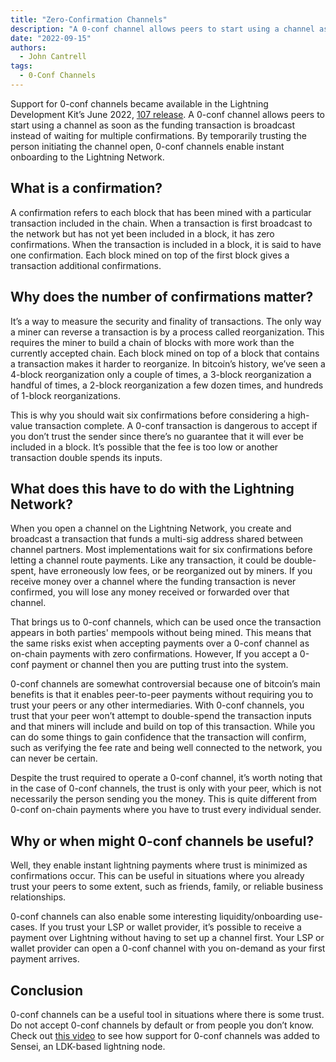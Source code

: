 ```yaml
---
title: "Zero-Confirmation Channels"
description: "A 0-conf channel allows peers to start using a channel as soon as the funding transaction is broadcast."
date: "2022-09-15"
authors:
  - John Cantrell
tags:
  - 0-Conf Channels
--- 
```


Support for 0-conf channels became available in the Lightning Development Kit’s June 2022, [107 release](https://github.com/lightningdevkit/rust-lightning/releases/tag/v0.0.107). A 0-conf channel allows peers to start using a channel as soon as the funding transaction is broadcast instead of waiting for multiple confirmations. By temporarily trusting the person initiating the channel open, 0-conf channels enable instant onboarding to the Lightning Network.

## What is a confirmation?

A confirmation refers to each block that has been mined with a particular transaction included in the chain. When a transaction is first broadcast to the network but has not yet been included in a block, it has zero confirmations. When the transaction is included in a block, it is said to have one confirmation. Each block mined on top of the first block gives a transaction additional confirmations.

## Why does the number of confirmations matter?

It’s a way to measure the security and finality of transactions. The only way a miner can reverse a transaction is by a process called reorganization. This requires the miner to build a chain of blocks with more work than the currently accepted chain. Each block mined on top of a block that contains a transaction makes it harder to reorganize. In bitcoin’s history, we’ve seen a 4-block reorganization only a couple of times, a 3-block reorganization a handful of times, a 2-block reorganization a few dozen times, and hundreds of 1-block reorganizations.

This is why you should wait six confirmations before considering a high-value transaction complete. A 0-conf transaction is dangerous to accept if you don’t trust the sender since there’s no guarantee that it will ever be included in a block. It’s possible that the fee is too low or another transaction double spends its inputs.

## What does this have to do with the Lightning Network?

When you open a channel on the Lightning Network, you create and broadcast a transaction that funds a multi-sig address shared between channel partners. Most implementations wait for six confirmations before letting a channel route payments. Like any transaction, it could be double-spent, have erroneously low fees, or be reorganized out by miners. If you receive money over a channel where the funding transaction is never confirmed, you will lose any money received or forwarded over that channel.

That brings us to 0-conf channels, which can be used once the transaction appears in both parties' mempools without being mined. This means that the same risks exist when accepting payments over a 0-conf channel as on-chain payments with zero confirmations. However, If you accept a 0-conf payment or channel then you are putting trust into the system.

0-conf channels are somewhat controversial because one of bitcoin’s main benefits is that it enables peer-to-peer payments without requiring you to trust your peers or any other intermediaries. With 0-conf channels, you trust that your peer won’t attempt to double-spend the transaction inputs and that miners will include and build on top of this transaction. While you can do some things to gain confidence that the transaction will confirm, such as verifying the fee rate and being well connected to the network, you can never be certain.  

Despite the trust required to operate a 0-conf channel, it’s worth noting that in the case of 0-conf channels, the trust is only with your peer, which is not necessarily the person sending you the money. This is quite different from 0-conf on-chain payments where you have to trust every individual sender.

## Why or when might 0-conf channels be useful?

Well, they enable instant lightning payments where trust is minimized as confirmations occur. This can be useful in situations where you already trust your peers to some extent, such as friends, family, or reliable business relationships.

0-conf channels can also enable some interesting liquidity/onboarding use-cases. If you trust your LSP or wallet provider, it’s possible to receive a payment over Lightning without having to set up a channel first.  Your LSP or wallet provider can open a 0-conf channel with you on-demand as your first payment arrives.

## Conclusion

0-conf channels can be a useful tool in situations where there is some trust. Do not accept 0-conf channels by default or from people you don’t know. Check out [this video](https://www.youtube.com/watch?v=JjuN6aVv9DI) to see how support for 0-conf channels was added to Sensei, an LDK-based lightning node.